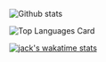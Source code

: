 ![Github stats](https://github-readme-stats.vercel.app/api?username=jackwinwit&theme=react&show_icons=true&count_private=true&show_owner=true)

![Top Languages Card](https://github-readme-stats.vercel.app/api/top-langs/?username=jackwinwit&layout=compact&theme=react)

[![jack's wakatime stats](https://github-readme-stats.vercel.app/api/wakatime?username=jackwinwit)](https://github.com/jackwinwit/github-readme-stats)
